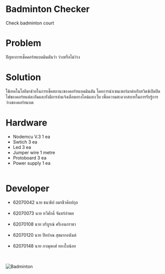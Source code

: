 # Badminton Checker
Check badminton court
# Problem
ปัญหาการเช็คคอร์ทแบดมินตันว่า ว่างหรือไม่ว่าง
# Solution
ใช้เทคโนโลยีมาช่วยในการเช็คสถานะของคอร์ทแบดมินตัน โดยการนำเซนเซอร์มาต่อกับสวิตซ์เปิดปิดไฟของคอร์ทแต่ละอันและยังมีการส่งแจ้งเตือนทางไลน์และเว็บ เพื่อความสะดวกสบายในการรับรู้การว่างของคอร์ทแบต
# Hardware
  - Nodemcu V.3 1 ea<br>
  - Swtich 3 ea<br>
  - Led 3 ea<br>
  - Jumper wire 1 metre<br>
  - Protoboard 3 ea<br>
  - Power supply 1 ea<br><br>


# Developer
  - 62070042 นาย ชนาธิป อมรชีวศิลปกุล <br><br>
  - 62070073 นาย ทวีศักดิ์ จันทร์อำพล <br><br>
  - 62070108 นาย บริบูรณ์ ศรีเอนกราธา <br><br>
  - 62070120 นาย ปิยปาณ สุขมากอนันต์ <br><br>
  - 62070148 นาย ภาณุพงศ์ ทองใบน้อย <br><br><br>
  
![Badminton](https://media0.giphy.com/media/RimTYp7pim1H2/200.webp?cid=790b7611eeced65a4318ad47a3ecf61ada0b8790d721fa8d&rid=200.webp)
  
